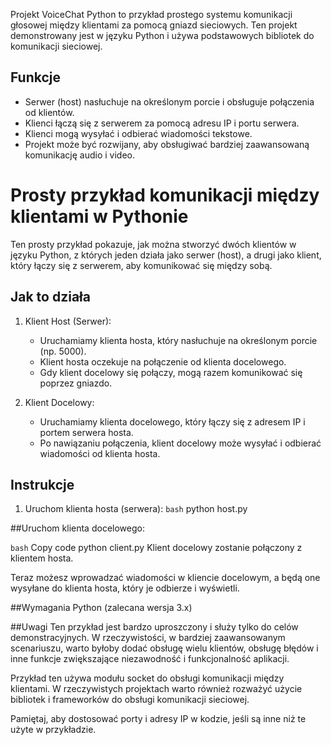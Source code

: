 Projekt VoiceChat Python to przykład prostego systemu komunikacji głosowej między klientami za pomocą gniazd sieciowych. Ten projekt demonstrowany jest w języku Python i używa podstawowych bibliotek do komunikacji sieciowej.

## Funkcje

- Serwer (host) nasłuchuje na określonym porcie i obsługuje połączenia od klientów.
- Klienci łączą się z serwerem za pomocą adresu IP i portu serwera.
- Klienci mogą wysyłać i odbierać wiadomości tekstowe.
- Projekt może być rozwijany, aby obsługiwać bardziej zaawansowaną komunikację audio i video.




# Prosty przykład komunikacji między klientami w Pythonie

Ten prosty przykład pokazuje, jak można stworzyć dwóch klientów w języku Python, z których jeden działa jako serwer (host), a drugi jako klient, który łączy się z serwerem, aby komunikować się między sobą.

## Jak to działa

1. Klient Host (Serwer):
   - Uruchamiamy klienta hosta, który nasłuchuje na określonym porcie (np. 5000).
   - Klient hosta oczekuje na połączenie od klienta docelowego.
   - Gdy klient docelowy się połączy, mogą razem komunikować się poprzez gniazdo.

2. Klient Docelowy:
   - Uruchamiamy klienta docelowego, który łączy się z adresem IP i portem serwera hosta.
   - Po nawiązaniu połączenia, klient docelowy może wysyłać i odbierać wiadomości od klienta hosta.

## Instrukcje

1. Uruchom klienta hosta (serwera):
   ```bash```
   python host.py

##Uruchom klienta docelowego:

`bash`
Copy code
python client.py
Klient docelowy zostanie połączony z klientem hosta.

Teraz możesz wprowadzać wiadomości w kliencie docelowym, a będą one wysyłane do klienta hosta, który je odbierze i wyświetli.

##Wymagania
Python (zalecana wersja 3.x)

##Uwagi
Ten przykład jest bardzo uproszczony i służy tylko do celów demonstracyjnych. W rzeczywistości, w bardziej zaawansowanym scenariuszu, warto byłoby dodać obsługę wielu klientów, obsługę błędów i inne funkcje zwiększające niezawodność i funkcjonalność aplikacji.

Przykład ten używa modułu socket do obsługi komunikacji między klientami. W rzeczywistych projektach warto również rozważyć użycie bibliotek i frameworków do obsługi komunikacji sieciowej.

Pamiętaj, aby dostosować porty i adresy IP w kodzie, jeśli są inne niż te użyte w przykładzie.
